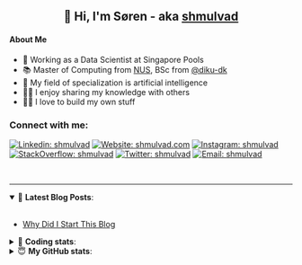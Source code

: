 <h2 align="center">
	👋 Hi, I'm Søren - aka <a href="https://shmulvad.com">shmulvad</a>
</h2>

#### About Me
- 🤖 Working as a Data Scientist at Singapore Pools
- 📚 Master of Computing from [NUS], BSc from [@diku-dk]
- 🧠 My field of specialization is artificial intelligence
- 👨‍🏫 I enjoy sharing my knowledge with others
- 👨‍💻 I love to build my own stuff

### Connect with me:

[![Linkedin: shmulvad](https://img.shields.io/badge/shmulvad-blue?style=flat&logo=Linkedin&logoColor=white)][linkedin]
[![Website: shmulvad.com](https://img.shields.io/badge/shmulvad.com-47CCCC?&style=flat&logo=Google-Chrome&logoColor=white)][website]
[![Instagram: shmulvad](https://img.shields.io/badge/-@shmulvad-purple?style=flat&logo=Instagram&logoColor=white)][instagram]
[![StackOverflow: shmulvad](https://img.shields.io/badge/shmulvad-FE7A16?style=flat&logo=stack-overflow&logoColor=white)][stackOverflow]
[![Twitter: shmulvad](https://img.shields.io/badge/@shmulvad-1ca0f1?style=flat&logo=twitter&logoColor=white)][twitter]
[![Email: shmulvad](https://img.shields.io/badge/shmulvad-D14836?style=flat&logo=gmail&logoColor=white)][mail]

<br />

---

<details open>
 <summary>📕 <b>Latest Blog Posts</b>: </summary>

<br>

<!-- BLOG-POST-LIST:START -->
- [Why Did I Start This Blog](https://shmulvad.com/blog/why-did-start-this-blog)
<!-- BLOG-POST-LIST:END -->

</details>

<!-- --- -->

<details>
 <summary>🤖 <b>Coding stats</b>: </summary>

<br>

NOTE: Doesn't track coding at work or work done in environments such as Jupyter Notebooks.

<!--START_SECTION:waka-->
![Code Time](http://img.shields.io/badge/Code%20Time-1%2C895%20hrs%2031%20mins-blue)

**I'm a Night 🦉** 

```text
🌞 Morning                444 commits         ██░░░░░░░░░░░░░░░░░░░░░░░   09.24 % 
🌆 Daytime                1276 commits        ███████░░░░░░░░░░░░░░░░░░   26.54 % 
🌃 Evening                1950 commits        ██████████░░░░░░░░░░░░░░░   40.57 % 
🌙 Night                  1137 commits        ██████░░░░░░░░░░░░░░░░░░░   23.65 % 
```


📊 **This Week I Spent My Time On** 

```text
💬 Programming Languages: 
Python                   5 hrs 53 mins       ██████████████░░░░░░░░░░░   55.21 % 
Other                    3 hrs 19 mins       ████████░░░░░░░░░░░░░░░░░   31.08 % 
HTML                     44 mins             ██░░░░░░░░░░░░░░░░░░░░░░░   06.91 % 
Markdown                 11 mins             ░░░░░░░░░░░░░░░░░░░░░░░░░   01.77 % 
Bash                     10 mins             ░░░░░░░░░░░░░░░░░░░░░░░░░   01.57 % 

🔥 Editors: 
VS Code                  7 hrs 21 mins       █████████████████░░░░░░░░   68.85 % 
Zsh                      3 hrs 12 mins       ████████░░░░░░░░░░░░░░░░░   30.03 % 
Sublime Text             7 mins              ░░░░░░░░░░░░░░░░░░░░░░░░░   01.12 % 

🐱‍💻 Projects: 
overvaagning-admin       3 hrs 11 mins       ███████░░░░░░░░░░░░░░░░░░   29.93 % 
company-scrapers         2 hrs 34 mins       ██████░░░░░░░░░░░░░░░░░░░   24.15 % 
hit-locator              2 hrs 13 mins       █████░░░░░░░░░░░░░░░░░░░░   20.81 % 
otp-api                  1 hr 26 mins        ███░░░░░░░░░░░░░░░░░░░░░░   13.57 % 
Terminal                 51 mins             ██░░░░░░░░░░░░░░░░░░░░░░░   07.97 % 
```


 Last Updated on 19/04/2023 18:40:08 UTC
<!--END_SECTION:waka-->

</details>

<!-- --- -->

<details>
 <summary>😇 <b>My GitHub stats</b>: </summary>

<br>

<img align="left" alt="shmulvad's Github Stats" src="https://github-readme-stats.vercel.app/api?username=shmulvad&show_icons=true&hide_border=true" />

</details>



[website]: https://shmulvad.com
[twitter]: https://twitter.com/shmulvad
[linkedin]: https://linkedin.com/in/shmulvad
[instagram]: https://instagram.com/shmulvad
[stackOverflow]: https://stackoverflow.com/users/9248793/shmulvad
[mail]: mailto:shmulvad@gmail.com
[@diku-dk]: https://github.com/diku-dk
[github]: https://github.com/shmulvad
[NUS]: https://www.nus.edu.sg